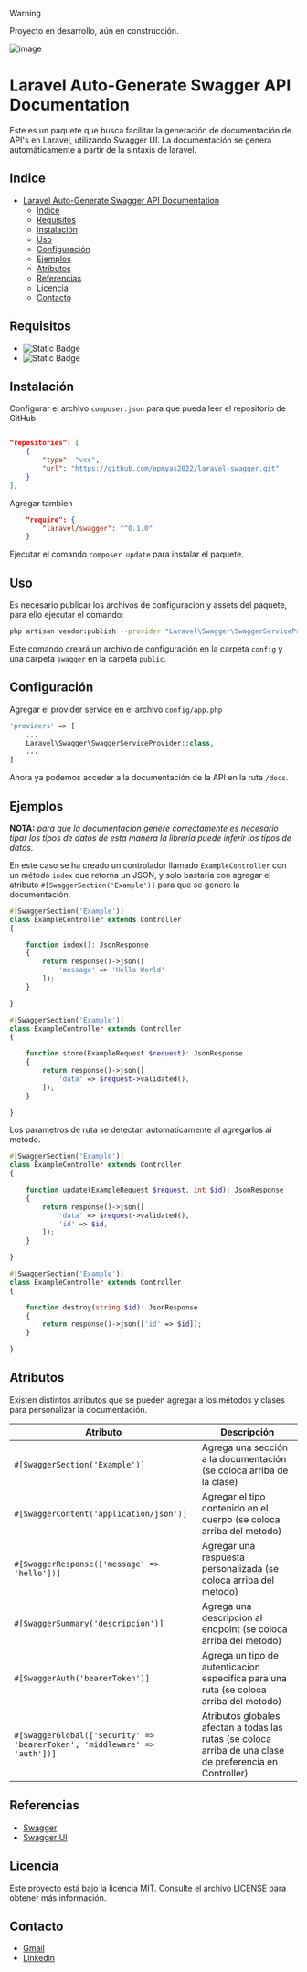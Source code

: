 
> [!WARNING]  
> Proyecto en desarrollo, aún en construcción.

![image](https://miro.medium.com/v2/resize:fit:818/1*zc-LgogGtr7fFHF9e1M8wA.png)

# Laravel Auto-Generate Swagger API Documentation

Este es un paquete que busca facilitar la generación de documentación de API's en Laravel, utilizando Swagger UI.
La documentación se genera automáticamente a partir de la sintaxis de laravel.

## Indice

- [Laravel Auto-Generate Swagger API Documentation](#laravel-auto-generate-swagger-api-documentation)
  - [Indice](#indice)
  - [Requisitos](#requisitos)
  - [Instalación](#instalación)
  - [Uso](#uso)
  - [Configuración](#configuración)
  - [Ejemplos](#ejemplos)
  - [Atributos](#atributos)
  - [Referencias](#referencias)
  - [Licencia](#licencia)
  - [Contacto](#contacto)

## Requisitos

- ![Static Badge](https://img.shields.io/badge/PHP-^8.0-blue?logo=php)
- ![Static Badge](https://img.shields.io/badge/Laravel-^9.0-red?logo=laravel)

## Instalación

Configurar el archivo `composer.json` para que pueda leer el repositorio de GitHub.

```json

"repositories": [
    {
        "type": "vcs",
        "url": "https://github.com/epmyas2022/laravel-swagger.git"
    }
],
```

Agregar tambien

```json
    "require": {
        "laravel/swagger": "^0.1.0"
    }
```

Ejecutar el comando `composer update` para instalar el paquete.

## Uso

Es necesario publicar los archivos de configuracion y assets del paquete, para ello ejecutar el comando:

```bash
php artisan vendor:publish --provider "Laravel\Swagger\SwaggerServiceProvider"
```

Este comando creará un archivo de configuración en la carpeta `config` y una carpeta `swagger` en la carpeta `public`.

## Configuración

Agregar el provider service en el archivo `config/app.php`

```php
'providers' => [
    ...
    Laravel\Swagger\SwaggerServiceProvider::class,
    ...
]
```

Ahora ya podemos acceder a la documentación de la API en la ruta `/docs`.

## Ejemplos

**NOTA:** *para que la documentacion genere correctamente es necesario tipar los tipos de datos de esta manera la libreria puede inferir los tipos de datos.*

En este caso se ha creado un controlador llamado `ExampleController` con un método `index` que retorna un JSON,
y solo bastaria con agregar el atributo `#[SwaggerSection('Example')]` para que se genere la documentación.

```php
#[SwaggerSection('Example')]
class ExampleController extends Controller
{

    function index(): JsonResponse
    {
        return response()->json([
            'message' => 'Hello World'
        ]);
    }

}
```

```php
#[SwaggerSection('Example')]
class ExampleController extends Controller
{

    function store(ExampleRequest $request): JsonResponse
    {
        return response()->json([
            'data' => $request->validated(),
        ]);
    }

}

```

Los parametros de ruta se detectan automaticamente al agregarlos al metodo.

```php
#[SwaggerSection('Example')]
class ExampleController extends Controller
{

    function update(ExampleRequest $request, int $id): JsonResponse
    {
        return response()->json([
            'data' => $request->validated(),
            'id' => $id,
        ]);
    }

}   
```

```php
#[SwaggerSection('Example')]
class ExampleController extends Controller
{

    function destroy(string $id): JsonResponse
    {
        return response()->json(['id' => $id]);
    }

}
```

## Atributos

Existen distintos atributos que se pueden agregar a los métodos y clases para personalizar la documentación.

| Atributo | Descripción |
| --- | --- |
| `#[SwaggerSection('Example')]` | Agrega una sección a la documentación (se coloca arriba de la clase) |
| `#[SwaggerContent('application/json')]` | Agregar el tipo contenido en el cuerpo (se coloca arriba del metodo)|
| `#[SwaggerResponse(['message' => 'hello'])]` | Agregar una respuesta personalizada (se coloca arriba del metodo)|
| `#[SwaggerSummary('descripcion')]` | Agrega una descripcion al endpoint (se coloca arriba del metodo)|
| `#[SwaggerAuth('bearerToken')]` | Agrega un tipo de autenticacion especifica para una ruta (se coloca arriba del metodo)|
| `#[SwaggerGlobal(['security' => 'bearerToken', 'middleware' => 'auth'])]` | Atributos globales afectan a todas las rutas (se coloca arriba de una clase de preferencia en Controller)|

## Referencias

- [Swagger](https://swagger.io/)
- [Swagger UI](https://swagger.io/tools/swagger-ui/)

## Licencia

Este proyecto está bajo la licencia MIT. Consulte el archivo [LICENSE](LICENSE) para obtener más información.

## Contacto

- [Gmail](mailto:castillo20182017@gmail.com)
- [Linkedin](https://www.linkedin.com/in/isaac-castillo-b4a213225/)
